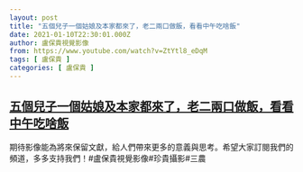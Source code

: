 ```yaml
---
layout: post
title: "五個兒子一個姑娘及本家都來了，老二兩口做飯，看看中午吃啥飯"
date: 2021-01-10T22:30:01.000Z
author: 盧保貴視覺影像
from: https://www.youtube.com/watch?v=ZtYtl8_eDqM
tags: [ 盧保貴 ]
categories: [ 盧保貴 ]
---
```

<!--1610317801000-->
[五個兒子一個姑娘及本家都來了，老二兩口做飯，看看中午吃啥飯](https://www.youtube.com/watch?v=ZtYtl8_eDqM)
------

<div>
期待影像能為將來保留文獻，給人們帶來更多的意義與思考。希望大家訂閱我們的頻道，多多支持我們！#盧保貴視覺影像#珍貴攝影#三農
</div>
